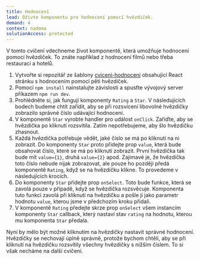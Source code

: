 ```yaml
---
title: Hodnocení
lead: Oživte komponentu pro hodnocení pomocí hvězdiček.
demand: 4
context: nadoma
solutionAccess: protected
---
```


V tomto cvičení vdechneme život komponentě, která umožňuje hodnocení pomocí hvězdiček. To znáte například z hodnocení filmů nebo třeba restaurací a hotelů.

1. Vytvořte si repozitář ze šablony [cviceni-hodnoceni](https://github.com/Czechitas-podklady-WEB/cviceni-hodnoceni) obsahující React stránku s hodnocením pomocí pěti hvězdiček.
1. Pomocí `npm install` nainstalujte závislosti a spusťte vývojový server příkazem `npm run dev`.
1. Prohlédněte si, jak fungují komponenty `Rating` a `Star`. V následujicích bodech budeme chtít zařídit, aby se při rozsvícení libovolné hvězdičky zobrazilo správné číslo udávající hodnocení.
1. V komponentě `Star` vyrobte handler pro událost `onClick`. Zařiďte, aby se hvězdička po kliknutí rozsvítila. Zatím nepotřebujeme, aby šlo hvězdičku zhasnout.
1. Každá hvězdička potřebuje vědět, jaké číslo se má po kliknutí na ni zobrazit. Do komponenty `Star` proto přidejte prop `value`, která bude obsahovat číslo, které se má po kliknutí zobrazit. První hvězdička tak bude mít `value={1}`, druhá `value={2}` apod. Zajimavé je, že hvězdička toto číslo nebude nijak zobrazovat, ale pouze ho později předá komponentě `Rating`, když se na hvězdičku klikne. To provedeme v následujících krocích.
1. Do komponenty `Star` přidejte prop `onSelect`. Toto bude funkce, která se zavolá pouze v případě, když se hvězdička rozsvěcuje. Komponenta tuto funkci zavolá při kliknutí na hvězdičku a pošle jí jako parametr hodnotu `value`, kterou jsme v předchozím kroku přidali.
1. V komponentě `Rating` předejte skrze prop `onSelect` všem instancím komponenty `Star` callback, který nastaví stav `rating` na hodnotu, kterou mu komponenta `Star` předala.

Nyní by mělo být možné kliknutím na hvězdičky nastavit správné hodnocení. Hvězdičky se nechovají úplně správně, protože bychom chtěli, aby se při kliknutí na hvězdičku rozsvítily všechny hvězdičky s nižším číslem. To si však necháme na další cvičení.
